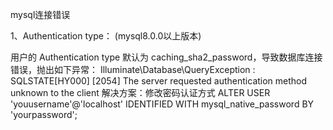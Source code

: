 
mysql连接错误

1、Authentication type： (mysql8.0.0以上版本)

用户的 Authentication type 默认为 caching_sha2_password，导致数据库连接错误，抛出如下异常：
Illuminate\Database\QueryException : SQLSTATE[HY000] [2054] The server requested authentication method unknown to the client
解决方案：修改密码认证方式
ALTER USER 'youusername'@'localhost' IDENTIFIED WITH mysql_native_password BY 'yourpassword';
